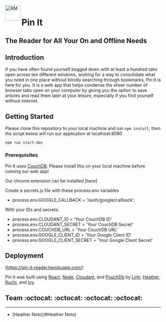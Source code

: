 
<img align="left" alt="RM" src="https://github.com/pin-it-ghp2011/Pin-It-Final/blob/main/public/pinitLogo.png" width="50" height="50">

# Pin It
## The Reader for All Your On and Offline Needs

## Introduction

If you have often found yourself bogged down with at least a hundred tabs open across ten different windows, wishing for a way to consolidate what you need in one place without blindly searching through bookmarks, Pin It is here for you. It is a web app that helps condense the sheer number of browser tabs open on your computer by giving you the option to save articles and read them later at your leisure, especially if you find yourself without internet.

## Getting Started

Please clone this repository to your local machine and run `npm install`, then the script below will run our application at localhost:8080

```
npm run start-dev
```

### Prerequisites

Pin It uses [CouchDB](http://couchdb.apache.org). Please install this on your local machine before running our web app!

Our chrome extension can be installed [here]

Create a secrets.js file with these process.env variables

* process.env.GOOGLE_CALLBACK = '/auth/google/callback';

With your IDs and secrets:

* process.env.CLOUDANT_ID = 'Your CouchDB ID'
* process.env.CLOUDANT_SECRET = 'Your CouchDB Secret'
* process.env.COUCHDB_URL = 'Your CouchDB URL'
* process.env.GOOGLE_CLIENT_ID = 'Your Google Client ID'
* process.env.GOOGLE_CLIENT_SECRET = 'Your Google Client Secret'

## Deployment

(https://pin-it-reader.herokuapp.com/)

Pin It was built using [React](https://reactjs.org), [Node](https://nodejs.org/en/), [Cloudant](https://www.ibm.com/cloud/cloudant), and [PouchDb](https://pouchdb.com) by [Linh](https://github.com/Vuthuylinh), [Heather](https://github.com/heathernoto), [Ruchi](https://github.com/ruchibrata), and [Ivy](https://github.com/liuivy).


## Team :octocat: :octocat: :octocat: :octocat:
---- 
 - [Heather Noto](#Heather Noto)

